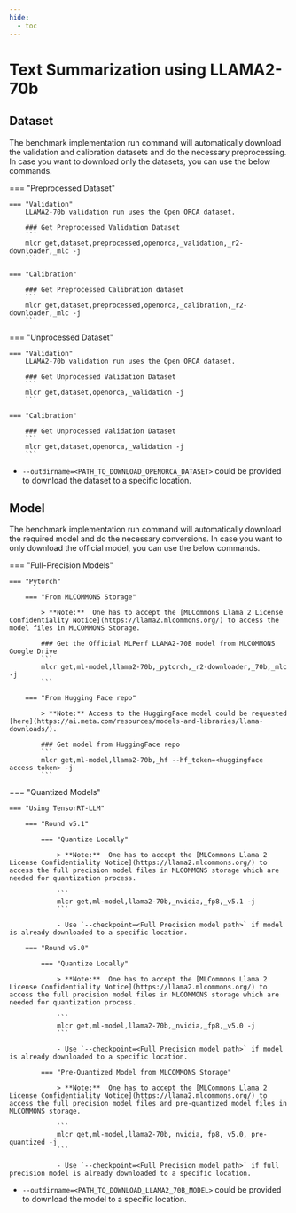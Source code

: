 ```yaml
---
hide:
  - toc
---
```


# Text Summarization using LLAMA2-70b

## Dataset

The benchmark implementation run command will automatically download the validation and calibration datasets and do the necessary preprocessing. In case you want to download only the datasets, you can use the below commands.

=== "Preprocessed Dataset"

    === "Validation"
        LLAMA2-70b validation run uses the Open ORCA dataset.
    
        ### Get Preprocessed Validation Dataset
        ```
        mlcr get,dataset,preprocessed,openorca,_validation,_r2-downloader,_mlc -j
        ```

    === "Calibration"

        ### Get Preprocessed Calibration dataset
        ```
        mlcr get,dataset,preprocessed,openorca,_calibration,_r2-downloader,_mlc -j
        ```

=== "Unprocessed Dataset"

    === "Validation"
        LLAMA2-70b validation run uses the Open ORCA dataset.

        ### Get Unprocessed Validation Dataset
        ```
        mlcr get,dataset,openorca,_validation -j
        ```

    === "Calibration"

        ### Get Unprocessed Validation Dataset
        ```
        mlcr get,dataset,openorca,_validation -j
        ```

- `--outdirname=<PATH_TO_DOWNLOAD_OPENORCA_DATASET>` could be provided to download the dataset to a specific location.

## Model
The benchmark implementation run command will automatically download the required model and do the necessary conversions. In case you want to only download the official model, you can use the below commands.

=== "Full-Precision Models"

    === "Pytorch"

        === "From MLCOMMONS Storage"
    
            > **Note:**  One has to accept the [MLCommons Llama 2 License Confidentiality Notice](https://llama2.mlcommons.org/) to access the model files in MLCOMMONS Storage. 
    
            ### Get the Official MLPerf LLAMA2-70B model from MLCOMMONS Google Drive
            ```
            mlcr get,ml-model,llama2-70b,_pytorch,_r2-downloader,_70b,_mlc -j
            ```

        === "From Hugging Face repo"

            > **Note:** Access to the HuggingFace model could be requested [here](https://ai.meta.com/resources/models-and-libraries/llama-downloads/).

            ### Get model from HuggingFace repo
            ```
            mlcr get,ml-model,llama2-70b,_hf --hf_token=<huggingface access token> -j
            ```

=== "Quantized Models"

    === "Using TensorRT-LLM"

        === "Round v5.1"

            === "Quantize Locally"

                > **Note:**  One has to accept the [MLCommons Llama 2 License Confidentiality Notice](https://llama2.mlcommons.org/) to access the full precision model files in MLCOMMONS storage which are needed for quantization process.

                ```
                mlcr get,ml-model,llama2-70b,_nvidia,_fp8,_v5.1 -j
                ``` 

                - Use `--checkpoint=<Full Precision model path>` if model is already downloaded to a specific location.
        
        === "Round v5.0"

            === "Quantize Locally"

                > **Note:**  One has to accept the [MLCommons Llama 2 License Confidentiality Notice](https://llama2.mlcommons.org/) to access the full precision model files in MLCOMMONS storage which are needed for quantization process.

                ```
                mlcr get,ml-model,llama2-70b,_nvidia,_fp8,_v5.0 -j
                ``` 

                - Use `--checkpoint=<Full Precision model path>` if model is already downloaded to a specific location.

            === "Pre-Quantized Model from MLCOMMONS Storage"

                > **Note:**  One has to accept the [MLCommons Llama 2 License Confidentiality Notice](https://llama2.mlcommons.org/) to access the full precision model files and pre-quantized model files in MLCOMMONS storage.

                ```
                mlcr get,ml-model,llama2-70b,_nvidia,_fp8,_v5.0,_pre-quantized -j
                ``` 

                - Use `--checkpoint=<Full Precision model path>` if full precision model is already downloaded to a specific location.



- `--outdirname=<PATH_TO_DOWNLOAD_LLAMA2_70B_MODEL>` could be provided to download the model to a specific location.